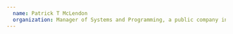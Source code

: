 ```yaml
---
  name: Patrick T McLendon
  organization: Manager of Systems and Programming, a public company in Birmingham, AL
---
```

